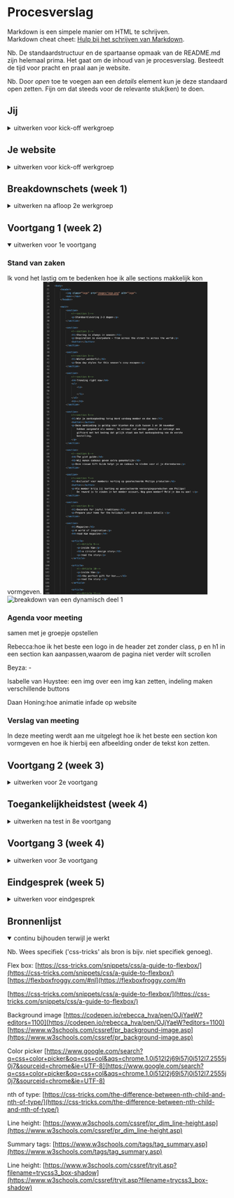 # Procesverslag
Markdown is een simpele manier om HTML te schrijven.  
Markdown cheat cheet: [Hulp bij het schrijven van Markdown](https://github.com/adam-p/markdown-here/wiki/Markdown-Cheatsheet).

Nb. De standaardstructuur en de spartaanse opmaak van de README.md zijn helemaal prima. Het gaat om de inhoud van je procesverslag. Besteedt de tijd voor pracht en praal aan je website.

Nb. Door *open* toe te voegen aan een *details* element kun je deze standaard open zetten. Fijn om dat steeds voor de relevante stuk(ken) te doen.





## Jij

<details>
<summary>uitwerken voor kick-off werkgroep</summary>

### Auteur:
Rebecca Dudink

#### Je startniveau:
blauw

#### Je focus:
surface plane
 
</details>





## Je website

<details>
<summary>uitwerken voor kick-off werkgroep</summary>

### Je opdracht:
https://www2.hm.com/nl_nl/index.html

#### Screenshot(s) van de eerste pagina (small screen): 
Hm home pagina
<img src="images/hmhome.jpg" width="375px" alt="omschrijving van de pagina">

#### Screenshot(s) van de tweede pagina (small screen):
Hm the holiday shop  
<img src="images/hmkerstversiering.jpg" width="375px" alt="omschrijving van de pagina">
 
</details>



## Breakdownschets (week 1)

<details>
<summary>uitwerken na afloop 2e werkgroep</summary>

### de hele pagina: 
<img src="./images/Fed-pagina1.jpg" width="375px" alt="breakdown van een dynamisch deel">


### dynamisch deel (bijv menu): 
<img src="./images/Fed-menu.jpg" width="375px" alt="breakdown van een dynamisch deel">

### wellicht nog een dynamisch deel (bijv filter): 
<img src="./images/decoratie-hm-breakdown-schets.jpg" width="375px" alt="breakdown van nog een dynamisch deel">

</details>





## Voortgang 1 (week 2)

<details open>
<summary>uitwerken voor 1e voortgang</summary>

### Stand van zaken
Ik vond het lastig om te bedenken hoe ik alle sections makkelijk kon vormgeven. 
<img src="./images/code-gesprek1.jpg" width="375px" alt="breakdown van een dynamisch deel">
<img src="./images/screenshot-website1.png" width="375px" alt="breakdown van een dynamisch deel 1">


### Agenda voor meeting
samen met je groepje opstellen

 Rebecca:hoe ik het beste een logo in de header zet zonder class, p en h1 in een section kan aanpassen,waarom de pagina niet verder wilt scrollen
 
 Beyza: -
 
 Isabelle van Huystee: een img over een img kan zetten, indeling maken verschillende buttons
 
 Daan Honing:hoe animatie infade op website

### Verslag van meeting
In deze meeting werdt aan me uitgelegt hoe ik het beste een section kon vormgeven en hoe ik hierbij een afbeelding onder de tekst kon zetten.
 

</details>





## Voortgang 2 (week 3)

<details>
<summary>uitwerken voor 2e voortgang</summary>

### Stand van zaken
Het opzetten van de basis ging wel goed alleen had ik moeite met een article in een section vormtegeven.
 
<img src="./images/voortgang2-html.jpg" width="375px" alt="html">
 
<img src="./images/voortgang2-css.jpg" width="375px" alt="css">
 
<img src="./images/voortgang2-uitwerking.png" width="375px" alt="uitwerking">

### Agenda voor meeting
samen met je groepje opstellen

Rebecca:In de footer staat een section met een article er in alleen hier komt een afbeelding in te staan want op de zelfde manier wordt die section en article gebruikt bij section 9 article 1 en hoe laat ik het menu weer sluiten. 
 
 Beyza: -
 
 Isabelle van Huystee: hoe maak ik een boxshadow bij de button, hoe kan ik het beste uitklappen hamburger menu maken en waarom schaalt deze niet mee naar center als ik wel hetzelfde heb gecodeerd - regel 205
 
 Daan Honing:Hoe kan ik mijn menu button laten animeren? , hoe kan er voorzorgen dat de menu knop bovenaan staat

### Verslag van meeting
Ik kreeg tips hoe ik verschillende sections kon vormgeven zonder de andere aan te passen dit kon ik doen met een nth-of-type. 

</details>



## Toegankelijkheidstest (week 4)

<details>
<summary>uitwerken na test in 8e voortgang</summary>

### Bevindingen
Lijst met je bevindingen die in de test naar voren kwamen:
 - voice over
 - door de website tabben
 

#### Voice-over
De voice-over vertelde niet de h1, h2 en de p tekst. Daarnaast slaat hij de afbeeldingen over omdat deze een achtergrond afbeelding is voor het article. Het logo sloeg hij ook over. 
 
 
Hier een omschrijving van hoe het opgelost kan worden (met indien nodig een afbeelding)
De afbeeldingen kan je oplossen door er geen achtergrond afbeelding van te maken maar het gewoon als img tag in de html te zetten. 

#### Tabben 
Je kan helemaal door het menu tabben en ook door de footer maar in de main doet hij een beetje raar bij de content want hij laat niet zien waar hij is. 
 
Hier een omschrijving van hoe het opgelost kan worden (met indien nodig een afbeelding)
Ik heb eerlijk gezegd geen idee hoe ik dit zou kunnen oplossen.

#### Verschillende brillen. 
ik heb mijn website bekeken met verschillende brillen. De ene liet het kleur verschil zien er kwam een gele gloed over de website maar alles was nog wel goed te lezen. Daarnaast hadden we een bril die je zicht beperkte waardoor je aan de zijkant niks zou zien, met deze bril kon ik ook nog goed de website bekijken. Dan de laatse bril maakte het zicht wazig. Deze bril maakte het moeilijk om de website te bekijken. Dit zou opgelost kunnen worden door de knoppen en teksten groter te maken.

#### Slechte motoriek. 
Om te kijken of de website geschikt is voor mensen met een slechtere motoriek kregen we een shok apparaat om die parkinson kon namaken, we kregen schokken zodat je begon te trillen. Tijdens deze testen kwam ik er achter dat de knoppen een goed formaat hadden maar dat de linkjes wel wat groter konden zijn. 

</details>





## Voortgang 3 (week 4)

<details>
<summary>uitwerken voor 3e voortgang</summary>

### Stand van zaken
Eigenlijk ging alles wel goed ik was voor een groot deel al klaar en wilde bij deze voortgang nog een paar vragen stellen om de puntjes op de i te zetten. Zo kreeg ik hulp bij het aan en uit zetten van de favorieten functie.<img src="./images/voortgang3.png" width="375px" alt="html">


### Agenda voor meeting
samen met je groepje opstellen

rebecca:
hoe sluit ik het filter menu, waarom doet mijn lees meer button het niet, hoe kan ik het hartje van kleur laten veranderen en of ik ook 5 verschillende surface plane heb.
 
 Daan:
 heeft geen vragen
 
 Isabelle:
 of ik 5 verschillende surface plane onderdelen heb

### Verslag van meeting
hier na afloop snel de uitkomsten van de meeting vastleggen

Ik ben geholpen met het verbeteren van de filteren en sorteren menu 

</details>





## Eindgesprek (week 5)

<details>
<summary>uitwerken voor eindgesprek</summary>

### Stand van zaken
Ik vond het in het begin wel lastig om te bedenken hoe ik alles in elkaar mooest zetten maar eigenlijk werdt dit een stuk makkelijker toen we de breakdown schetsen moesten maken. Ook vond ik het moeilijk om te werken met javascript en sommige huiswerk opdrachten te maken. Ik ben heel erg blij met het eindresultaat en ook trots dat ik tot dit eindresultaat ben gekomen.

### Screenshot(s)

hier screenshot(s) van je eindresultaat
<img src="./images/voortgang3.png" width="375px" alt="html">
<img src="./images/eindresultaat.png" width="375px" alt="html">

</details>





## Bronnenlijst

<details open>
<summary>continu bijhouden terwijl je werkt</summary>

Nb. Wees specifiek ('css-tricks' als bron is bijv. niet specifiek genoeg).
 

 
  Flex box:
[https://css-tricks.com/snippets/css/a-guide-to-flexbox/](https://css-tricks.com/snippets/css/a-guide-to-flexbox/)
 [https://flexboxfroggy.com/#nl](https://flexboxfroggy.com/#n

[https://css-tricks.com/snippets/css/a-guide-to-flexbox/](https://css-tricks.com/snippets/css/a-guide-to-flexbox/)

 
Background image
 [https://codepen.io/rebecca_hva/pen/OJjYaeW?editors=1100](https://codepen.io/rebecca_hva/pen/OJjYaeW?editors=1100)
[https://www.w3schools.com/cssref/pr_background-image.asp](https://www.w3schools.com/cssref/pr_background-image.asp)

Color picker
[https://www.google.com/search?q=css+color+picker&oq=css+col&aqs=chrome.1.0i512l2j69i57j0i512l7.2555j0j7&sourceid=chrome&ie=UTF-8](https://www.google.com/search?q=css+color+picker&oq=css+col&aqs=chrome.1.0i512l2j69i57j0i512l7.2555j0j7&sourceid=chrome&ie=UTF-8)
 
nth of type:
[https://css-tricks.com/the-difference-between-nth-child-and-nth-of-type/](https://css-tricks.com/the-difference-between-nth-child-and-nth-of-type/)
 
Line height:
 [https://www.w3schools.com/cssref/pr_dim_line-height.asp](https://www.w3schools.com/cssref/pr_dim_line-height.asp)

 
 Summary tags:
[https://www.w3schools.com/tags/tag_summary.asp](https://www.w3schools.com/tags/tag_summary.asp)


 
 Line height:
[https://www.w3schools.com/cssref/tryit.asp?filename=trycss3_box-shadow](https://www.w3schools.com/cssref/tryit.asp?filename=trycss3_box-shadow)

</details>
